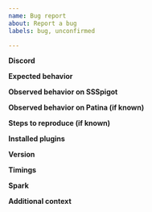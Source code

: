 ```yaml
---
name: Bug report
about: Report a bug
labels: bug, unconfirmed

---
```


**Discord**
<!-- Tell us your discord for sharing private data --> 

**Expected behavior**
<!-- Tell us what behavior is expected --> 

**Observed behavior on SSSpigot**
<!-- Tell us what is happening on SSSpigot -->

**Observed behavior on Patina (if known)**
<!-- Tell us what is happening on Patina (you can find it in the `cache` directory, `cache/patched_1.16.5.jar`) -->

**Steps to reproduce (if known)**
<!-- Tell us how did you make this happen
     details are always useful -->

**Installed plugins**
<!-- Give us a screenshot or copy of your /plugins -->

**Version**
<!-- This can be seen by the output of /version . Just screenshot or copy that and give it to us -->

**Timings**
<!-- (Optional) Please run a timings report and paste the link here. This helps us track down the problem easier and much quicker -->

**Spark**
<!-- (Optional) Please run a spark report and paste the link here. This helps us track down the problem easier and much quicker -->

**Additional context**
<!-- Anything other you want us to know -->

